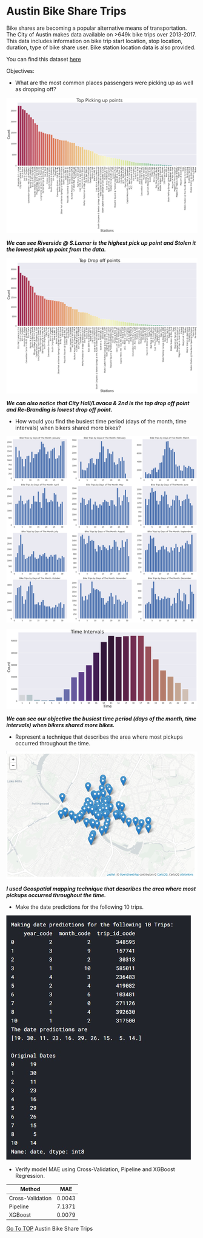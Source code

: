 # Austin Bike Share Trips
Bike shares are becoming a popular alternative means of transportation. The City of Austin makes data available on >649k bike trips over 2013-2017. This data includes information on bike trip start location, stop location, duration, type of bike share user. Bike station location data is also provided. 

You can find this dataset [here](https://www.kaggle.com/jboysen/austin-bike)


Objectives:

- What are the most common places passengers were picking up as well as dropping off?

![alt text](https://github.com/saadbinmanjur/Austin-Bike-Share-Trips/blob/main/Output/Output1.png?raw=true)

***We can see Riverside @ S.Lamar is the highest pick up point and Stolen it the lowest pick up point from the data.***


![alt text](https://github.com/saadbinmanjur/Austin-Bike-Share-Trips/blob/main/Output/Output2.png?raw=true)

***We can also notice that City Hall/Lavaca & 2nd is the top drop off point and Re-Branding is lowest drop off point.***


- How would you find the busiest time period (days of the month, time intervals) when bikers shared more bikes?

![alt text](https://github.com/saadbinmanjur/Austin-Bike-Share-Trips/blob/main/Output/Output3.png?raw=true)

![alt text](https://github.com/saadbinmanjur/Austin-Bike-Share-Trips/blob/main/Output/Output4.png?raw=true)

***We can see our objective the busiest time period (days of the month, time intervals) when bikers shared more bikes.***


- Represent a technique that describes the area where most pickups occurred throughout the time.

![alt text](https://github.com/saadbinmanjur/Austin-Bike-Share-Trips/blob/main/Output/Output5.png?raw=true)

***I used Geospatial mapping technique that describes the area where most pickups occurred throughout the time.***


- Make the date predictions for the following 10 trips.

![alt text](https://github.com/saadbinmanjur/Austin-Bike-Share-Trips/blob/main/Output/Output6.jpg?raw=true)

- Verify model MAE using Cross-Validation, Pipeline and XGBoost Regression.

Method  | MAE
------------- | -------------
Cross-Validation  | 0.0043
Pipeline   | 7.1371
XGBoost    | 0.0079


[Go To TOP](#section_name)
Austin Bike Share Trips<a name="section_name"></a> 
